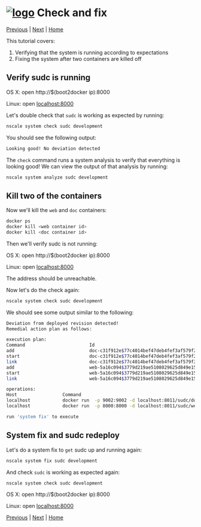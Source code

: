 <a href='http://nscale.nearform.com'>![logo][]</a>
Check and fix
=============
[Previous](./5-update-&-rollback.md) | [Next](./7-using-docker-images.md) | [Home](./)

This tutorial covers:

1. Verifying that the system is running according to expectations
2. Fixing the system after two containers are killed off

Verify sudc is running
-------------
OS X:
open http://$(boot2docker ip):8000

Linux:
open [localhost:8000](http://localhost:8000)

Let's double check that `sudc` is working as expected by running:
```bash
nscale system check sudc development
```

You should see the following output:
```bash
Looking good! No deviation detected
```

The `check` command runs a system analysis to verify that everything is looking good!
We can view the output of that analysis by running:
```bash
nscale system analyze sudc development
```
Kill two of the containers
-------------

Now we'll kill the `web` and `doc` containers:
```bash
docker ps
docker kill <web container id>
docker kill <doc container id>
```
Then we'll verify sudc is not running:

OS X:
open http://$(boot2docker ip):8000

Linux:
open [localhost:8000](http://localhost:8000)

The address should be unreachable.

Now let's do the check again:
```bash
nscale system check sudc development
```
We should see some output similar to the following:
```bash
Deviation from deployed revision detected!
Remedial action plan as follows:

execution plan:
Command                        Id
add                            doc-c31f912e$77c4014bef47deb4fef3af579f2959457c05…
start                          doc-c31f912e$77c4014bef47deb4fef3af579f2959457c05…
link                           doc-c31f912e$77c4014bef47deb4fef3af579f2959457c05…
add                            web-5a16c094$3779d219ae5108029625d849e15bbd1ef3be…
start                          web-5a16c094$3779d219ae5108029625d849e15bbd1ef3be…
link                           web-5a16c094$3779d219ae5108029625d849e15bbd1ef3be…

operations:
Host                 Command
localhost            docker run  -p 9002:9002 -d localhost:8011/sudc/doc-77c4014bef47deb4fef3af579f2959457c058ce8 node /srv/doc-srv.js && docker tag localhost:8011/sudc/d…
localhost            docker run  -p 8000:8000 -d localhost:8011/sudc/web-3779d219ae5108029625d849e15bbd1ef3bed74e /bin/bash /web/run.sh && docker tag localhost:8011/sudc/…

run 'system fix' to execute
```

System fix and sudc redeploy
-------------

Let's do a system fix to `get` sudc up and running again:
```bash
nscale system fix sudc development
```
And check `sudc` is working as expected again:
```
nscale system check sudc development
```
OS X:
open http://$(boot2docker ip):8000

Linux:
open [localhost:8000](http://localhost:8000)

[Previous](./5-update-&-rollback.md) | [Next](./7-using-docker-images.md) | [Home](./)

[logo]: ../_imgs/logo.png
